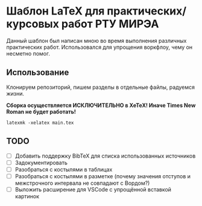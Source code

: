 # Шаблон LaTeX для практических/курсовых работ РТУ МИРЭА
Данный шаблон был написан мною во время выполнения различных практических работ.
Использовался для упрощения воркфлоу, чему он несметно помог.

## Использование
Клонируем репозиторий, пишем разделы в отдельные файлы, радуемся жизни.

**Сборка осуществляется ИСКЛЮЧИТЕЛЬНО в XeTeX! Иначе Times New Roman не будет работать!**

```shell
latexmk -xelatex main.tex 
```

## TODO
- [ ] Добавить поддержку BibTeX для списка использованных источников
- [ ] Задокументировать
- [ ] Разобраться с костылями в таблицах
- [ ] Разобраться с костылями в разметке (почему значения отступов и межстрочного 
интервала не совпадают с Вордом?)
- [ ] Выложить расширение для VSCode с упрощённой вставкой картинок
